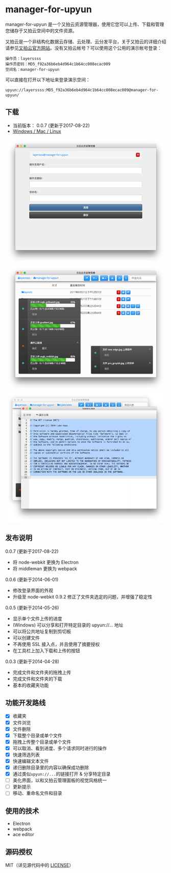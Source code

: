 manager-for-upyun
=====

manager-for-upyun 是一个又拍云资源管理器，使用它您可以上传、下载和管理您储存于又拍云空间中的文件资源。

又拍云是一个非结构化数据云存储、云处理、云分发平台，关于又拍云的详细介绍请参见[又拍云官方网站](https://www.upyun.com/)。没有又拍云帐号？可以使用这个公用的演示帐号登录：

```
操作员：layerssss
操作员密码：MD5_f92a36b6eb4d964c1b64cc008ecac009
空间名：manager-for-upyun
```

可以直接在打开以下地址来登录演示空间：

```
upyun://layerssss:MD5_f92a36b6eb4d964c1b64cc008ecac009@manager-for-upyun/
```

下载
------

* 当前版本： 0.0.7 (更新于2017-08-22)
* [Windows / Mac / Linux](https://github.com/layerssss/manager-for-upyun/releases)

![01.png](screenshots/01.png)
![02.png](screenshots/02.png)
![03.png](screenshots/03.png)

发布说明
------

0.0.7 (更新于2017-08-22)

* 将 node-webkit 更换为 Electron
* 将 middleman 更换为 webpack

0.0.6 (更新于2014-06-01)

* 修改登录界面的外观
* 升级至 node-webkit 0.9.2 修正了文件夹选定的问题，并增强了稳定性

0.0.5 (更新于2014-05-26)

* 显示单个文件上传的进度
* (Windows) 可以分享和打开特定目录的 upyun://... 地址
* 可以将公共地址复制到剪切板
* 可以创建文件
* 不再使用 SSL 接入点，并且使用了摘要授权
* 在工具栏上加入下载和上传的按钮

0.0.3 (更新于2014-04-28)

* 完成文件和文件夹的拖拽上传
* 完成文件和文件夹的下载
* 基本的收藏夹功能

功能开发路线
------

- [x] 收藏夹
- [x] 文件浏览
- [x] 文件删除
- [x] 下载整个目录或单个文件
- [x] 拖拽上传整个目录或单个文件
- [x] 可以取消、看到进度、多个请求同时进行的操作
- [x] 快速筛选列表
- [x] 快速编辑文本文件
- [x] 递归删除目录里的内容以确保成功删除
- [x] 通过类似`upyun://...`的链接打开 & 分享特定目录
- [ ] 美化界面，以和又拍云管理面板的视觉风格统一
- [ ] 更新提示
- [ ] 移动、重命名文件和目录

使用的技术
------

* Electron
* webpack
* ace editor

源码授权
------

MIT（详见源代码中的 [LICENSE](LICENSE)）

